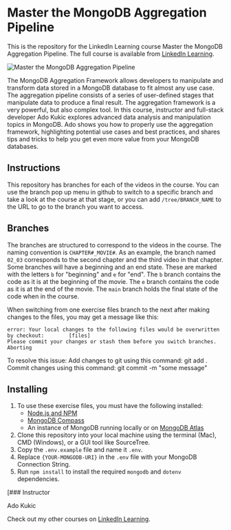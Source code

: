 # Master the MongoDB Aggregation Pipeline
This is the repository for the LinkedIn Learning course Master the MongoDB Aggregation Pipeline. The full course is available from [LinkedIn Learning][lil-course-url].

![Master the MongoDB Aggregation Pipeline][lil-thumbnail-url] 

The MongoDB Aggregation Framework allows developers to manipulate and transform data stored in a MongoDB database to fit almost any use case. The aggregation pipeline consists of a series of user-defined stages that manipulate data to produce a final result. The aggregation framework is a very powerful, but also complex tool. In this course, instructor and full-stack developer Ado Kukic explores advanced data analysis and manipulation topics in MongoDB. Ado shows you how to properly use the aggregation framework, highlighting potential use cases and best practices, and shares tips and tricks to help you get even more value from your MongoDB databases.

## Instructions

This repository has branches for each of the videos in the course. You can use
the branch pop up menu in github to switch to a specific branch and take a look
at the course at that stage, or you can add `/tree/BRANCH_NAME` to the URL to go
to the branch you want to access.

## Branches

The branches are structured to correspond to the videos in the course. The
naming convention is `CHAPTER#_MOVIE#`. As an example, the branch named `02_03`
corresponds to the second chapter and the third video in that chapter. Some
branches will have a beginning and an end state. These are marked with the
letters `b` for "beginning" and `e` for "end". The `b` branch contains the code
as it is at the beginning of the movie. The `e` branch contains the code as it
is at the end of the movie. The `main` branch holds the final state of the code
when in the course.

When switching from one exercise files branch to the next after making changes
to the files, you may get a message like this:

    error: Your local changes to the following files would be overwritten by checkout:        [files]
    Please commit your changes or stash them before you switch branches.
    Aborting

To resolve this issue: Add changes to git using this command: git add . Commit
changes using this command: git commit -m "some message"

## Installing

1. To use these exercise files, you must have the following installed:
   - [Node.js and NPM](https://nodejs.org/en/)
   - [MongoDB Compass](https://www.mongodb.com/products/compass)
   - An instance of MongoDB running locally or on
     [MongoDB Atlas](https://www.mongodb.com/atlas)
2. Clone this repository into your local machine using the terminal (Mac), CMD
   (Windows), or a GUI tool like SourceTree.
3. Copy the `.env.example` file and name it `.env`.
4. Replace `{YOUR-MONGODB-URI}` in the `.env` file with your MongoDB Connection
   String.
5. Run `npm install` to install the required `mongodb` and `dotenv`
   dependencies.

[### Instructor

Ado Kukic 
                            


                            

Check out my other courses on [LinkedIn Learning](https://www.linkedin.com/learning/instructors/ado-kukic).

[lil-course-url]: https://www.linkedin.com/learning/master-the-mongodb-aggregation-pipeline?dApp=59033956
[lil-thumbnail-url]: https://media.licdn.com/dms/image/C560DAQGafKcmzWL4vw/learning-public-crop_675_1200/0/1671740249495?e=2147483647&v=beta&t=Gy5XDxb9-IirerdaBNfhFPr1Hc5XB7jNsYn3FXOHpzo
